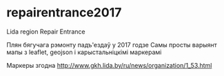 # repairentrance2017
Lida region Repair Entrance

Плян бягучага рэмонту падъ'ездаў у 2017 годзе
Самы просты варыянт мапы з leaflet, geojson і карыстальніцкімі маркерамі

Маркеры згодна http://www.gkh.lida.by/ru/news/organization/1_53.html
